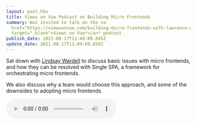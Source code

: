 ```yaml
---
layout: post.hbs
title: Views on Vue Podcast on Building Micro Frontends
summary: Was invited to talk on the <a
  href="https://viewsonvue.com/building-micro-frontends-with-lawrence-almeida-vue-160"
  target="_blank">Views on Vue*</a>* podcast.
publish_date: 2021-08-17T11:49:09.845Z
update_date: 2021-08-17T11:49:09.859Z
---
```

Sat down with <a href="https://twitter.com/lindsaykwardell" target="_blank">Lindsay Wardell</a> to discuss basic issues with micro frontends, and how they can be resolved with Single SPA, a framework for orchestrating micro frontends. 

We also discuss why a team would choose this approach, and some of the downsides to adopting micro frontends.

<audio controls>

<source src="/static/images/views-on-view-160-building-micro.mp3" type="audio/mpeg">

Your browser does not support the audio element.

</audio>